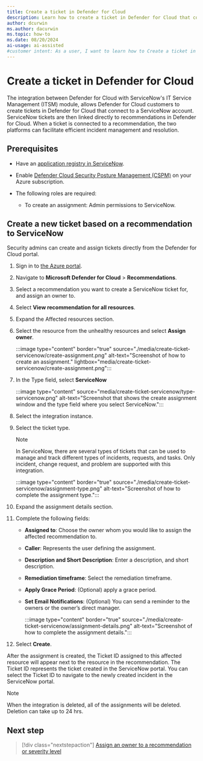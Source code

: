 ```yaml
---
title: Create a ticket in Defender for Cloud 
description: Learn how to create a ticket in Defender for Cloud that connects and synchronizes with your ServiceNow account.
author: dcurwin
ms.author: dacurwin
ms.topic: how-to
ms.date: 08/20/2024
ai-usage: ai-assisted
#customer intent: As a user, I want to learn how to Create a ticket in Defender for Cloud for my ServiceNow account.
---
```


# Create a ticket in Defender for Cloud

The integration between Defender for Cloud with ServiceNow's IT Service Management (ITSM) module, allows Defender for Cloud customers to create tickets in Defender for Cloud that connect to a ServiceNow account. ServiceNow tickets are then linked directly to recommendations in Defender for Cloud. When a ticket is connected to a recommendation, the two platforms can facilitate efficient incident management and resolution.

## Prerequisites

- Have an [application registry in ServiceNow](https://www.opslogix.com/knowledgebase/servicenow/kb-create-a-servicenow-api-key-and-secret-for-the-scom-servicenow-incident-connector).

- Enable [Defender Cloud Security Posture Management (CSPM)](tutorial-enable-cspm-plan.md) on your Azure subscription.

- The following roles are required:
  - To create an assignment:  Admin permissions to ServiceNow.

## Create a new ticket based on a recommendation to ServiceNow

Security admins can create and assign tickets directly from the Defender for Cloud portal.

1. Sign in to [the Azure portal](https://aka.ms/integrations).

1. Navigate to **Microsoft Defender for Cloud** > **Recommendations**.

1. Select a recommendation you want to create a ServiceNow ticket for, and assign an owner to.

1. Select **View recommendation for all resources**.

1. Expand the Affected resources section.

1. Select the resource from the unhealthy resources and select **Assign owner**.

   :::image type="content" border="true" source="./media/create-ticket-servicenow/create-assignment.png" alt-text="Screenshot of how to create an assignment." lightbox="media/create-ticket-servicenow/create-assignment.png":::

1. In the Type field, select **ServiceNow**

    :::image type="content" source="media/create-ticket-servicenow/type-servicenow.png" alt-text="Screenshot that shows the create assignment window and the type field where you select ServiceNow.":::

1. Select the integration instance.

1. Select the ticket type.

   > [!NOTE]
   > In ServiceNow, there are several types of tickets that can be used to manage and track different types of incidents, requests, and tasks. Only incident, change request, and problem are supported with this integration.

   :::image type="content" border="true" source="./media/create-ticket-servicenow/assignment-type.png" alt-text="Screenshot of how to complete the assignment type.":::

1. Expand the assignment details section.

1. Complete the following fields:

   - **Assigned to**: Choose the owner whom you would like to assign the affected recommendation to.
   - **Caller**: Represents the user defining the assignment.
   - **Description and Short Description**: Enter a description, and short description.
   - **Remediation timeframe**: Select the remediation timeframe.
   - **Apply Grace Period**: (Optional) apply a grace period.
   - **Set Email Notifications**: (Optional) You can send a reminder to the owners or the owner’s direct manager.

      :::image type="content" border="true" source="./media/create-ticket-servicenow/assignment-details.png" alt-text="Screenshot of how to complete the assignment details.":::

1. Select **Create**.

After the assignment is created, the Ticket ID assigned to this affected resource will appear next to the resource in the recommendation. The Ticket ID represents the ticket created in the ServiceNow portal. You can select the Ticket ID to navigate to the newly created incident in the ServiceNow portal.

> [!NOTE]
> When the integration is deleted, all of the assignments will be deleted. Deletion can take up to 24 hrs.

## Next step

> [!div class="nextstepaction"]
> [Assign an owner to a recommendation or severity level](create-governance-rule-servicenow.md)

